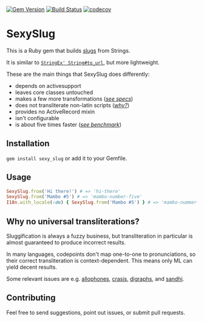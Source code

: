 [![Gem Version](https://badge.fury.io/rb/sexy_slug.svg)](http://badge.fury.io/rb/sexy_slug)
[![Build Status](https://travis-ci.org/jaynetics/sexy_slug.svg?branch=master)](https://travis-ci.org/jaynetics/sexy_slug)
[![codecov](https://codecov.io/gh/jaynetics/sexy_slug/branch/master/graph/badge.svg)](https://codecov.io/gh/jaynetics/sexy_slug)

# SexySlug

This is a Ruby gem that builds [slugs](https://en.wikipedia.org/wiki/Clean_URL#Slug) from Strings.

It is similar to [`StringEx' String#to_url`](https://github.com/rsl/stringex/#actsasurl), but more lightweight.

These are the main things that SexySlug does differently:

- depends on activesupport
- leaves core classes untouched
- makes a few more transformations (*[see specs](https://github.com/jaynetics/sexy_slug/blob/master/spec/sexy_slug_spec.rb)*)
- does not transliterate non-latin scripts (*[why?](#why)*)
- provides no ActiveRecord mixin
- isn't configurable
- is about five times faster (*[see benchmark](https://gist.github.com/jaynetics/b024ffa19ce28c731289bd880b492b0b)*)

## Installation

`gem install sexy_slug` or add it to your Gemfile.

## Usage

```ruby
SexySlug.from('Hi there!') # => 'hi-there'
SexySlug.from('Mambo #5') # => 'mambo-number-five'
I18n.with_locale(:de) { SexySlug.from('Mambo #5') } # => 'mambo-nummer-fuenf'
```

<a name='why'></a>
## Why no universal transliterations?

Sluggification is always a fuzzy business, but transliteration in particular is almost guaranteed to produce incorrect results.

In many languages, codepoints don't map one-to-one to pronunciations, so their correct transliteration is context-dependent. This means only ML can yield decent results.

Some relevant issues are e.g. [allophones](https://en.wikipedia.org/wiki/Allophone), [crasis](https://en.wikipedia.org/wiki/Crasis), [digraphs](https://de.wikipedia.org/wiki/Digraph), and [sandhi](https://en.wikipedia.org/wiki/Sandhi).

## Contributing

Feel free to send suggestions, point out issues, or submit pull requests.
